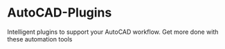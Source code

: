# AutoCAD-Plugins
Intelligent plugins to support your AutoCAD workflow.  Get more done with these automation tools
